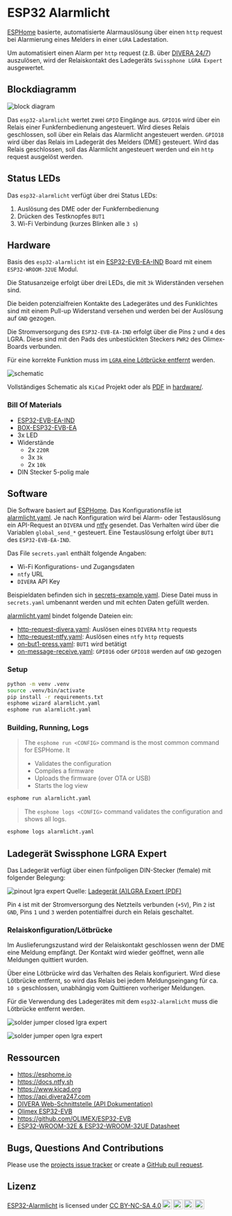 # ESP32 Alarmlicht

[ESPHome](https://esphome.io/) basierte, automatisierte Alarmauslösung über einen `http` request bei Alarmierung eines Melders in einer `LGRA` Ladestation.

Um automatisiert einen Alarm per `http` request (z.B. über [DIVERA 24/7](https://www.divera247.com)) auszulösen, wird der Relaiskontakt des Ladegeräts `Swissphone LGRA Expert` ausgewertet.

## Blockdiagramm

![block diagram](assets/schema.drawio.svg)

Das `esp32-alarmlicht` wertet zwei `GPIO` Eingänge aus. `GPIO16` wird über ein Relais einer Funkfernbedienung angesteuert. Wird dieses Relais geschlossen, soll über ein Relais das Alarmlicht angesteuert werden.
`GPIO18` wird über das Relais im Ladegerät des Melders (DME) gesteuert. Wird das Relais geschlossen, soll das Alarmlicht angesteuert werden und ein `http` request ausgelöst werden.

## Status LEDs

Das `esp32-alarmlicht` verfügt über drei Status LEDs:

1. Auslösung des DME oder der Funkfernbedienung
1. Drücken des Testknopfes `BUT1`
1. Wi-Fi Verbindung (kurzes Blinken alle `3 s`)

## Hardware

Basis des `esp32-alarmlicht` ist ein [ESP32-EVB-EA-IND](https://www.olimex.com/Products/IoT/ESP32/ESP32-EVB) Board mit einem `ESP32-WROOM-32UE` Modul.

Die Statusanzeige erfolgt über drei LEDs, die mit `3k` Widerständen versehen sind.

Die beiden potenzialfreien Kontakte des Ladegerätes und des Funklichtes sind mit einem Pull-up Widerstand versehen und werden bei der Auslösung auf `GND` gezogen.

Die Stromversorgung des `ESP32-EVB-EA-IND` erfolgt über die Pins `2` und `4` des LGRA. Diese sind mit den Pads des unbestückten Steckers `PWR2` des Olimex-Boards verbunden.

Für eine korrekte Funktion muss im [`LGRA` eine Lötbrücke entfernt](#ladegerät-swissphone-lgra-expert) werden.

![schematic](assets/schematic.png)

Vollständiges Schematic als `KiCad` Projekt oder als [PDF](hardware/esp32-alarmlicht.pdf) in [hardware/](hardware/).

### Bill Of Materials

* [ESP32-EVB-EA-IND](https://www.olimex.com/Products/IoT/ESP32/ESP32-EVB)
* [BOX-ESP32-EVB-EA](https://www.olimex.com/Products/IoT/ESP32/BOX-ESP32-EVB-EA)
* 3x LED
* Widerstände
  * 2x `220R`
  * 3x `3k`
  * 2x `10k`
* DIN Stecker 5-polig male

## Software

Die Software basiert auf [ESPHome](https://esphome.io). Das Konfigurationsfile ist [alarmlicht.yaml](alarmlicht.yaml).
Je nach Konfiguration wird bei Alarm- oder Testauslösung ein API-Request an `DIVERA` und [ntfy](https://ntfy.sh/) gesendet. Das Verhalten wird über die Variablen `global_send_*` gesteuert. Eine Testauslösung erfolgt über `BUT1` des `ESP32-EVB-EA-IND`.

Das File `secrets.yaml` enthält folgende Angaben:

* Wi-Fi Konfigurations- und Zugangsdaten
* `ntfy` URL
* `DIVERA` API Key

Beispieldaten befinden sich in  [secrets-example.yaml](secrets-example.yaml). Diese Datei muss in `secrets.yaml` umbenannt werden und mit echten Daten gefüllt werden.

[alarmlicht.yaml](alarmlicht.yaml) bindet folgende Dateien ein:

* [http-request-divera.yaml](http-request-divera.yaml): Auslösen eines `DIVERA` `http` requests
* [http-request-ntfy.yaml](http-request-ntfy.yaml): Auslösen eines `ntfy` `http` requests
* [on-but1-press.yaml](on-but1-press.yaml): `BUT1` wird betätigt
* [on-message-receive.yaml](on-message-receive.yaml): `GPI016` oder `GPIO18` werden auf `GND` gezogen

### Setup

```bash
python -m venv .venv
source .venv/bin/activate
pip install -r requirements.txt
esphome wizard alarmlicht.yaml
esphome run alarmlicht.yaml
```

### Building, Running, Logs

> The `esphome run <CONFIG>` command is the most common command for ESPHome. It
>
> * Validates the configuration
> * Compiles a firmware
> * Uploads the firmware (over OTA or USB)
> * Starts the log view

```bash
esphome run alarmlicht.yaml
```

> The `esphome logs <CONFIG>` command validates the configuration and shows all logs.

```bash
esphome logs alarmlicht.yaml
```

## Ladegerät Swissphone LGRA Expert

Das Ladegerät verfügt über einen fünfpoligen DIN-Stecker (female) mit folgender Belegung:

![pinout lgra expert](assets/belegung-lgra-expert.png)
Quelle: [Ladegerät (A)LGRA Expert (PDF)](assets/datenblatt-lgra-expert.pdf)

Pin `4` ist mit der Stromversorgung des Netzteils verbunden (`+5V`), Pin `2` ist `GND`, Pins `1` und `3` werden potentialfrei durch ein Relais geschaltet.

### Relaiskonfiguration/Lötbrücke

Im Auslieferungszustand wird der Relaiskontakt geschlossen wenn der DME eine Meldung empfängt. Der Kontakt wird wieder geöffnet, wenn alle Meldungen quittiert wurden.

Über eine Lötbrücke wird das Verhalten des Relais konfiguriert. Wird diese Lötbrücke entfernt, so wird das Relais bei jedem Meldungseingang für ca. `10 s` geschlossen, unabhängig vom Quittieren vorheriger Meldungen.

Für die Verwendung des Ladegerätes mit dem `esp32-alarmlicht` muss die Lötbrücke entfernt werden.

![solder jumper closed lgra expert](assets/br%C3%BCcke-geschlossen.jpg)

![solder jumper open lgra expert](assets/br%C3%BCcke-ge%C3%B6ffnet.jpg)

## Ressourcen

* https://esphome.io
* https://docs.ntfy.sh
* https://www.kicad.org
* https://api.divera247.com
* [DIVERA Web-Schnittstelle (API Dokumentation)](https://help.divera247.com/pages/viewpage.action?pageId=19563127)
* [Olimex ESP32-EVB](https://www.olimex.com/Products/IoT/ESP32/ESP32-EVB/open-source-hardware)
* https://github.com/OLIMEX/ESP32-EVB
* [ESP32-WROOM-32E & ESP32-WROOM-32UE Datasheet](https://www.espressif.com/en/content/esp32-wroom-32e-esp32-wroom-32ue-datahseet)
  
## Bugs, Questions And Contributions

Please use the [projects issue tracker](https://github.com/momu/esp32-alarmlicht/issues) or create a [GitHub pull request](https://github.com/momu/esp32-alarmlicht/pulls).

## Lizenz

<p xmlns:cc="http://creativecommons.org/ns#" xmlns:dct="http://purl.org/dc/terms/"><a property="dct:title" rel="cc:attributionURL" href="https://github.com/momu/esp32-alarmlicht/">ESP32-Alarmlicht</a> is licensed under <a href="http://creativecommons.org/licenses/by-nc-sa/4.0/?ref=chooser-v1" target="_blank" rel="license noopener noreferrer" style="display:inline-block;">CC BY-NC-SA 4.0<img style="height:22px!important;margin-left:3px;vertical-align:text-bottom;" src="https://mirrors.creativecommons.org/presskit/icons/cc.svg?ref=chooser-v1"><img style="height:22px!important;margin-left:3px;vertical-align:text-bottom;" src="https://mirrors.creativecommons.org/presskit/icons/by.svg?ref=chooser-v1"><img style="height:22px!important;margin-left:3px;vertical-align:text-bottom;" src="https://mirrors.creativecommons.org/presskit/icons/nc.svg?ref=chooser-v1"><img style="height:22px!important;margin-left:3px;vertical-align:text-bottom;" src="https://mirrors.creativecommons.org/presskit/icons/sa.svg?ref=chooser-v1"></a></p> 